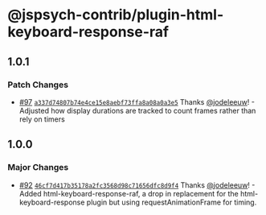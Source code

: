 # @jspsych-contrib/plugin-html-keyboard-response-raf

## 1.0.1

### Patch Changes

- [#97](https://github.com/jspsych/jspsych-contrib/pull/97) [`a337d74807b74e4ce15e8aebf73ffa8a08a0a3e5`](https://github.com/jspsych/jspsych-contrib/commit/a337d74807b74e4ce15e8aebf73ffa8a08a0a3e5) Thanks [@jodeleeuw](https://github.com/jodeleeuw)! - Adjusted how display durations are tracked to count frames rather than rely on timers

## 1.0.0

### Major Changes

- [#92](https://github.com/jspsych/jspsych-contrib/pull/92) [`46cf7d417b35178a2fc3568d98c71656dfc8d9f4`](https://github.com/jspsych/jspsych-contrib/commit/46cf7d417b35178a2fc3568d98c71656dfc8d9f4) Thanks [@jodeleeuw](https://github.com/jodeleeuw)! - Added html-keyboard-response-raf, a drop in replacement for the html-keyboard-response plugin but using requestAnimationFrame for timing.
